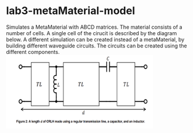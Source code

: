 # lab3-metaMaterial-model
Simulates a MetaMaterial with ABCD matrices. 
The material consists of a number of cells. A single cell of the cirucit is described by the diagram below.
A different simulation can be created instead of a metaMaterial, by building different waveguide circuits. The circuits can be created using the different components.
<img src="circuit_diagram.png" width="400" height="200"/>

